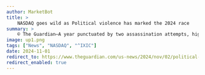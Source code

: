 ```yaml
---
author: MarketBot
title: >
    NASDAQ goes wild as Political violence has marked the 2024 race
summary: >
    © The Guardian—A year punctuated by two assassination attempts, high levels of threats and harassment, and a number of troubling, violent incidents in the lead-up to election day will culminate on Tuesday with an election deemed existential by all sides.
image: up1.png
tags: ["News", "NASDAQ", "^IXIC"]
date: 2024-11-01
redirect_to: https://www.theguardian.com/us-news/2024/nov/02/political-violence-election-january-6
redirect_enabled: true
---
```

